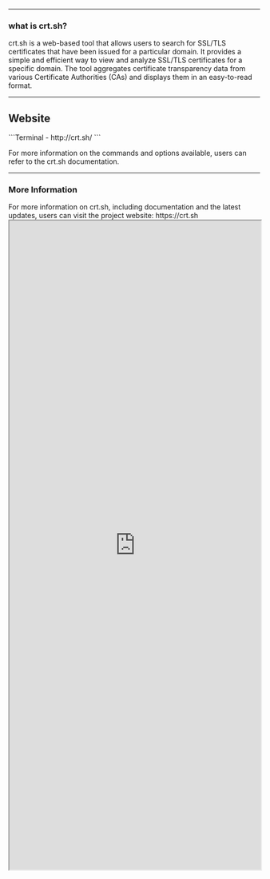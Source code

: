 --- ---
<h3>what is crt.sh?</h3>
crt.sh is a web-based tool that allows users to search for SSL/TLS certificates that have been issued for a particular domain. It provides a simple and efficient way to view and analyze SSL/TLS certificates for a specific domain. The tool aggregates certificate transparency data from various Certificate Authorities (CAs) and displays them in an easy-to-read format.

---
<h2>Website</h2>
```Terminal
- http://crt.sh/
```

For more information on the commands and options available, users can refer to the crt.sh documentation.

---
<h3>More Information</h3>
For more information on crt.sh, including documentation and the latest updates, users can visit the project website: https://crt.sh

<iframe src="https://crt.sh" width="100%" height="1300"></iframe>

